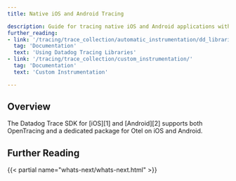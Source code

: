 ```yaml
---
title: Native iOS and Android Tracing

description: Guide for tracing native iOS and Android applications without the RUM SDK.
further_reading:
- link: '/tracing/trace_collection/automatic_instrumentation/dd_libraries/'
  tag: 'Documentation'
  text: 'Using Datadog Tracing Libraries'
- link: '/tracing/trace_collection/custom_instrumentation/'
  tag: 'Documentation'
  text: 'Custom Instrumentation'

---
```


## Overview

The Datadog Trace SDK for [iOS][1] and [Android][2] supports both OpenTracing and a dedicated package for Otel on iOS and Android.


## Further Reading

{{< partial name="whats-next/whats-next.html" >}}


